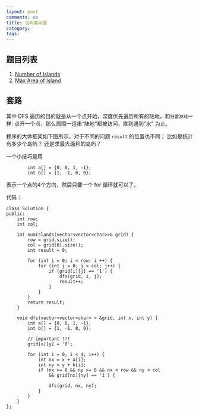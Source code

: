 ```yaml
---
layout: post
comments: no
title: 岛屿类问题
category:
tags: 
---
```


## 题目列表

1. [Number of Islands](https://leetcode.com/problems/number-of-islands/description/)
2. [Max Area of Island](https://leetcode.com/problems/max-area-of-island/description/)


## 套路

其中 DFS 遍历的目的就是从一个点开始，深度优先遍历所有的陆地，和`扫雷游戏`一样: 点开一个点，那么周围一连串“陆地”都被访问，直到遇到“水” 为止。

程序的大体框架如下图所示，对于不同的问题 `result` 的位置也不同； 比如是统计有多少个岛屿？ 还是求最大面积的岛屿？  


一个小技巧是用 
```
        int a[] = {0, 0, 1, -1};
        int b[] = {1, -1, 0, 0};
```
表示一个点的4个方向，然后只要一个 for 循环就可以了。



代码：

```
class Solution {
public:
    int row; 
    int col;

    int numIslands(vector<vector<char>>& grid) {
        row = grid.size();
        col = grid[0].size();
        int result = 0;

        for (int i = 0; i < row; i ++) {
            for (int j = 0; j < col; j++) {
                if (grid[i][j] == '1') {
                    dfs(grid, i, j);
                    result++;
                }
            }
        }
        return result;
    }

    void dfs(vector<vector<char> > &grid, int x, int y) {
        int a[] = {0, 0, 1, -1};
        int b[] = {1, -1, 0, 0};

        // important !!! 
        grid[x][y] = '0';

        for (int i = 0; i < 4; i++) {
            int nx = x + a[i];
            int ny = y + b[i];
            if (nx >= 0 && ny >= 0 && nx < row && ny < col 
            	&& grid[nx][ny] == '1') {

                dfs(grid, nx, ny);
            }
        }
    }
};

```
